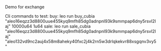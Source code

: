 Demo for exchange

Cli commands to test:
buy:
leo run buy_cubia "aleo16eqzz3d8800uue455kyq9mfh85dg0adnpnl93k9smmpap6dny5rsvl2laj" 10000u64 1u64
sale:
leo run sale_cubia "aleo16eqzz3d8800uue455kyq9mfh85dg0adnpnl93k9smmpap6dny5rsvl2laj" "aleo132vd9nc2auj4x58m8aheky40fxc2j4k2rn5w3drlqkekvr88xsgqnv3vy5"